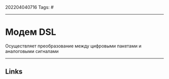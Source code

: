 202204040716
Tags: #

---

# Модем DSL
Осуществляет преобразование между цифровыми пакетами и аналоговыми сигналами

---
## Links
